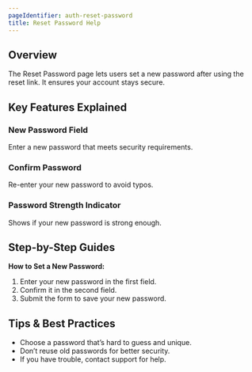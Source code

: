```yaml
---
pageIdentifier: auth-reset-password
title: Reset Password Help
---
```


## Overview
The Reset Password page lets users set a new password after using the reset link. It ensures your account stays secure.

## Key Features Explained
### New Password Field
Enter a new password that meets security requirements.

### Confirm Password
Re-enter your new password to avoid typos.

### Password Strength Indicator
Shows if your new password is strong enough.

## Step-by-Step Guides
**How to Set a New Password:**
1. Enter your new password in the first field.
2. Confirm it in the second field.
3. Submit the form to save your new password.

## Tips & Best Practices
- Choose a password that’s hard to guess and unique.
- Don’t reuse old passwords for better security.
- If you have trouble, contact support for help.
